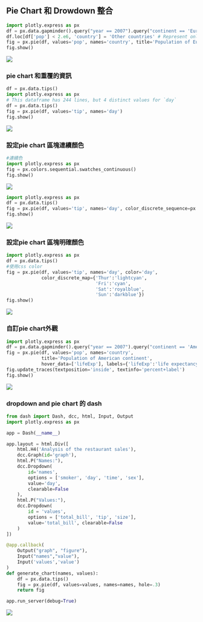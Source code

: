 ## Pie Chart 和 Drowdown 整合

```python
import plotly.express as px
df = px.data.gapminder().query("year == 2007").query("continent == 'Europe'")
df.loc[df['pop'] < 2.e6, 'country'] = 'Other countries' # Represent only large countries
fig = px.pie(df, values='pop', names='country', title='Population of European continent')
fig.show()
```



![](./images/pic1.png)

### pie chart 和重覆的資訊

```python
df = px.data.tips()
import plotly.express as px
# This dataframe has 244 lines, but 4 distinct values for `day`
df = px.data.tips()
fig = px.pie(df, values='tip', names='day')
fig.show()
```

![](./images/pic2.png)

### 設定pie chart 區塊連續顏色

```python
#連續色
import plotly.express as px
fig = px.colors.sequential.swatches_continuous()
fig.show()
```

![](./images/pic3.png)

```python
import plotly.express as px
df = px.data.tips()
fig = px.pie(df, values='tip', names='day', color_discrete_sequence=px.colors.sequential.RdBu)
fig.show()
```


![](./images/pic4.png)

### 設定pie chart 區塊明確顏色

```python
import plotly.express as px
df = px.data.tips()
#使用css color
fig = px.pie(df, values='tip', names='day', color='day',
             color_discrete_map={'Thur':'lightcyan',
                                 'Fri':'cyan',
                                 'Sat':'royalblue',
                                 'Sun':'darkblue'})
fig.show()
```

![](./images/pic5.png)


### 自訂pie chart外觀

```python
import plotly.express as px
df = px.data.gapminder().query("year == 2007").query("continent == 'Americas'")
fig = px.pie(df, values='pop', names='country',
             title='Population of American continent',
             hover_data=['lifeExp'], labels={'lifeExp':'life expectancy'})
fig.update_traces(textposition='inside', textinfo='percent+label')
fig.show()
```

![](./images/pic6.png)

### dropdown and pie chart 的 dash

```python
from dash import Dash, dcc, html, Input, Output
import plotly.express as px

app = Dash(__name__)

app.layout = html.Div([
    html.H4('Analysis of the restaurant sales'),
    dcc.Graph(id='graph'),
    html.P("Names:"),
    dcc.Dropdown(
        id='names',
        options = ['smoker', 'day', 'time', 'sex'],
        value='day',
        clearable=False
    ),
    html.P("Values:"),
    dcc.Dropdown(
        id = 'values',
        options = ['total_bill', 'tip', 'size'],
        value='total_bill', clearable=False
    )
])

@app.callback(
    Output("graph", "figure"),
    Input("names","value"),
    Input('values','value')
)
def generate_chart(names, values):
    df = px.data.tips()
    fig = px.pie(df, values=values, names=names, hole=.3)
    return fig

app.run_server(debug=True)

```

![](./images/pic7.png)



